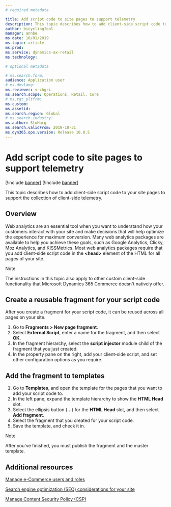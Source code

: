 ```yaml
---
# required metadata

title: Add script code to site pages to support telemetry
description: This topic describes how to add client-side script code to your site pages to support the collection of client-side telemetry. 
author: bicyclingfool
manager: annbe
ms.date: 10/01/2019
ms.topic: article
ms.prod: 
ms.service: dynamics-ax-retail
ms.technology: 

# optional metadata

# ms.search.form: 
audience: Application user
# ms.devlang: 
ms.reviewer: v-chgri
ms.search.scope: Operations, Retail, Core
# ms.tgt_pltfrm: 
ms.custom: 
ms.assetid: 
ms.search.region: Global
# ms.search.industry: 
ms.author: StuHarg
ms.search.validFrom: 2019-10-31
ms.dyn365.ops.version: Release 10.0.5
---
```


# Add script code to site pages to support telemetry

[!include [banner](includes/preview-banner.md)]
[!include [banner](includes/banner.md)]

This topic describes how to add client-side script code to your site pages to support the collection of client-side telemetry.

## Overview

Web analytics are an essential tool when you want to understand how your customers interact with your site and make decisions that will help optimize the experience for maximum conversion. Many web analytics packages are available to help you achieve these goals, such as Google Analytics, Clicky, Moz Analytics, and KISSMetrics. Most web analytics packages require that you add client-side script code in the **\<head\>** element of the HTML for all pages of your site.

> [!NOTE]
> The instructions in this topic also apply to other custom client-side functionality that Microsoft Dynamics 365 Commerce doesn't natively offer.

## Create a reusable fragment for your script code

After you create a fragment for your script code, it can be reused across all pages on your site.

1. Go to **Fragments \> New page fragment**.
2. Select **External Script**, enter a name for the fragment, and then select **OK**.
3. In the fragment hierarchy, select the **script injector** module child of the fragment that you just created.
4. In the property pane on the right, add your client-side script, and set other configuration options as you require.

## Add the fragment to templates

1. Go to **Templates**, and open the template for the pages that you want to add your script code to.
2. In the left pane, expand the template hierarchy to show the **HTML Head** slot.
3. Select the ellipsis button (**...**) for the **HTML Head** slot, and then select **Add fragment**.
4. Select the fragment that you created for your script code.
5. Save the template, and check it in.

> [!NOTE]
> After you've finished, you must publish the fragment and the master template. 

## Additional resources

[Manage e-Commerce users and roles](manage-ecommerce-users-roles.md)

[Search engine optimization (SEO) considerations for your site](search-engine-optimization-considerations.md)

[Manage Content Security Policy (CSP)](manage-csp.md)

